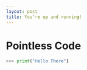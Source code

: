 ```yaml
---
layout: post
title: You're up and running!
---
```


# Pointless Code

```python
>>> print("Hello There")
```
